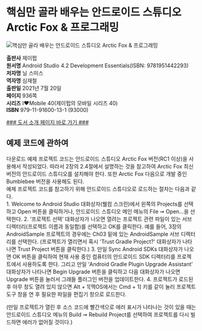# 핵심만 골라 배우는 안드로이드 스튜디오 Arctic Fox & 프로그래밍
![핵심만 골라 배우는 안드로이드 스튜디오 Arctic Fox & 프로그래밍](http://image.kyobobook.co.kr/images/book/xlarge/131/x9791191600131.jpg)

**출판사** 제이펍  
**원서명** Android Studio 4.2 Development Essentials(ISBN: 9781951442293)  
**저자명** 닐 스미스  
**역자명** 심재철  
**출판일** 2021년 7월 20일  
**페이지** 936쪽   
**시리즈** I♥Mobile 40(제이펍의 모바일 시리즈 40)  
**ISBN**  979-11-91600-13-1 (93000)  

[### 도서 소개 페이지 바로 가기 ###](https://jpub.tistory.com/1180)  

## 예제 코드에 관하여  
다운로드 예제 프로젝트 코드는 안드로이드 스튜디오 Arctic Fox 버전(RC1 이상)을 사용해서 작성되었다. 따라서 2장의 2.4절에서 설명하는 것을 참고하여 Arctic Fox 최신 버전의 안드로이드 스튜디오를 설치해야 한다. 또한 Arctic Fox 다음으로 개발 중인 Bumblebee 버전을 사용해도 된다.  
예제 프로젝트 코드를 참고하기 위해 안드로이드 스튜디오로 로드하는 절차는 다음과 같다.  
	1. Welcome to Android Studio 대화상자(웰컴 스크린)에서 왼쪽의 Projects를 선택하고 Open 버튼을 클릭하거나, 안드로이드 스튜디오 메인 메뉴의 File ➞ Open...을 선택한다.
	2. ‘프로젝트 선택’ 대화상자가 나오면 열려는 프로젝트 관련 파일이 있는 서브 디렉터리(프로젝트 이름과 동일함)를 선택하고 OK를 클릭한다. 예를 들어, 3장의 AndroidSample 프로젝트의 경우에는 Ch03 밑에 있는 AndroidSample 서브 디렉터리를 선택한다. (프로젝트가 열리면서 혹시 'Trust Gradle Project?' 대화상자가 나타나면 Trust Project 버튼을 클릭한다.) 
	3. 만일 Sync Android SDKs 대화상자가 나오면 OK 버튼을 클릭하여 현재 사용 중인 컴퓨터의 안드로이드 SDK 디렉터리를 프로젝트에서 사용하도록 한다. 그리고 만일 ‘Android Gradle Plugin Upgrade Assistant’ 대화상자가 나타나면 Begin Upgrade 버튼을 클릭하고 다음 대화상자가 나오면 Upgrade 버튼을 눌러서 그래들 플러그인 버전을 업데이트한다.
	4. 프로젝트가 로드된 후 아무 창도 열려 있지 않으면 Alt + 1[맥OS에서는 Cmd + 1] 키를 같이 눌러 프로젝트 도구 창을 연 후 필요한 파일을 편집기 창으로 로드한다.

(만일 프로젝트가 열린 후 소스 코드에 빨간색으로 에러 표시가 나타나는 것이 있을 때는 안드로이드 스튜디오 메뉴의 Build ➞ Rebuild Project를 선택하여 프로젝트를 다시 빌드하면 에러가 없어질 것이다.)
